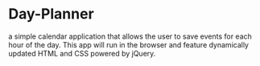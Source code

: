 # Day-Planner
a simple calendar application that allows the user to save events for each hour of the day. This app will run in the browser and feature dynamically updated HTML and CSS powered by jQuery.
